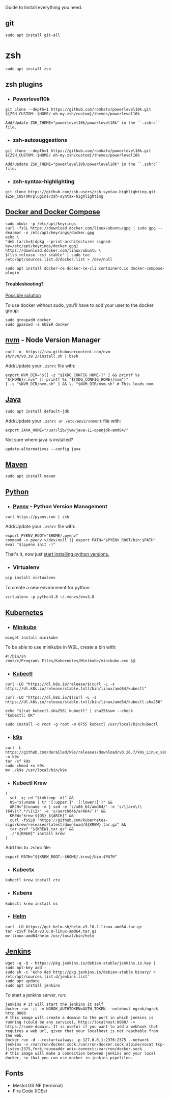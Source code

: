 Guide to Install everything you need.
## git

```shell
sudo apt install git-all
```

# zsh

```shell
sudo apt install zsh
```

## zsh plugins
- ### Powerlevel10k

```shell
git clone --depth=1 https://github.com/romkatv/powerlevel10k.git ${ZSH_CUSTOM:-$HOME/.oh-my-zsh/custom}/themes/powerlevel10k
```
	Add/Update ZSH_THEME="powerlevel10k/powerlevel10k" in the ``.zshrc`` file.

- ### zsh-autosuggestions

```shell
git clone --depth=1 https://github.com/romkatv/powerlevel10k.git ${ZSH_CUSTOM:-$HOME/.oh-my-zsh/custom}/themes/powerlevel10k
```
	Add/Update ZSH_THEME="powerlevel10k/powerlevel10k" in the ``.zshrc`` file.

- ### zsh-syntax-highlighting

```shell
git clone https://github.com/zsh-users/zsh-syntax-highlighting.git $ZSH_CUSTOM/plugins/zsh-syntax-highlighting

```

## [Docker and Docker Compose](https://docs.docker.com/)

```shell
sudo mkdir -p /etc/apt/keyrings
curl -fsSL https://download.docker.com/linux/ubuntu/gpg | sudo gpg --dearmor -o /etc/apt/keyrings/docker.gpg
echo \
"deb [arch=$(dpkg --print-architecture) signed-by=/etc/apt/keyrings/docker.gpg] https://download.docker.com/linux/ubuntu \
$(lsb_release -cs) stable" | sudo tee /etc/apt/sources.list.d/docker.list > /dev/null
```

```shell
sudo apt install docker-ce docker-ce-cli containerd.io docker-compose-plugin
```
#### Troubleshooting?
[Possible solution](https://github.com/MatAndreoli/Programming/blob/master/Programming/Troubleshooting.md#docker-troubleshooting)

To use docker without sudo, you'll have to add your user to the docker group:
```shell
sudo groupadd docker
sudo gpasswd -a $USER docker
```

## [nvm](https://github.com/nvm-sh/nvm) - Node Version Manager
```shell
curl -o- https://raw.githubusercontent.com/nvm-sh/nvm/v0.39.2/install.sh | bash
```
Add/Update your ``.zshrc`` file with:
```shell
export NVM_DIR="$([ -z "${XDG_CONFIG_HOME-}" ] && printf %s "${HOME}/.nvm" || printf %s "${XDG_CONFIG_HOME}/nvm")"
[ -s "$NVM_DIR/nvm.sh" ] && \. "$NVM_DIR/nvm.sh" # This loads nvm
```

## [Java](https://docs.oracle.com/javase/8/docs/api/)
```shell
sudo apt install default-jdk
```
Add/Update your ``.zshrc or /etc/environment`` file with:
```shell
export JAVA_HOME="/usr/lib/jvm/java-11-openjdk-amd64/"
```
Not sure where java is installed?
```shell
update-alternatives --config java
```

## [Maven](https://maven.apache.org/guides/)
```shell
sudo apt install maven
```

## [Python](https://docs.python.org/3/)
- ### [Pyenv](https://github.com/pyenv/pyenv) - Python Version Management

```shell
curl https://pyenv.run | zsh
```
Add/Update your ``.zshrc`` file with:
```shell
export PYENV_ROOT="$HOME/.pyenv"
command -v pyenv >/dev/null || export PATH="$PYENV_ROOT/bin:$PATH"
eval "$(pyenv init -)"
```
That's it, now just [start installing python versions.](https://github.com/pyenv/pyenv#install-additional-python-versions)
- ### Virtualenv

```python
pip install virtualenv
```
To create a new environment for python:
```shell
virtualenv -p python3.8 ~/.venvs/env3.8
```

## [Kubernetes](https://kubernetes.io/docs/home/)
- ### [Minikube](https://kubernetes.io/docs/home/) 
```shell
winget install minikube
```
To be able to use minikube in WSL, create a bin with:
```shell
#!/bin/sh
/mnt/c/Program\ Files/Kubernetes/Minikube/minikube.exe $@
```

- ### [Kubectl](https://kubernetes.io/docs/home/) 
```shell
curl -LO "https://dl.k8s.io/release/$(curl -L -s https://dl.k8s.io/release/stable.txt)/bin/linux/amd64/kubectl"

curl -LO "https://dl.k8s.io/$(curl -L -s https://dl.k8s.io/release/stable.txt)/bin/linux/amd64/kubectl.sha256"

echo "$(cat kubectl.sha256) kubectl" | sha256sum --check
"kubectl: OK"

sudo install -o root -g root -m 0755 kubectl /usr/local/bin/kubectl
```
- ### [k9s](https://k9scli.io/) 
```shell
curl -L https://github.com/derailed/k9s/releases/download/v0.26.7/k9s_Linux_x86_64.tar.gz -o k9s
tar -xf k9s
sudo chmod +x k9s
mv ./k9s /usr/local/bin/k9s
```
- ### Kubectl Krew
```shell
(
  set -x; cd "$(mktemp -d)" &&
  OS="$(uname | tr '[:upper:]' '[:lower:]')" &&
  ARCH="$(uname -m | sed -e 's/x86_64/amd64/' -e 's/\(arm\)\(64\)\?.*/\1\2/' -e 's/aarch64$/arm64/')" &&
  KREW="krew-${OS}_${ARCH}" &&
  curl -fsSLO "https://github.com/kubernetes-sigs/krew/releases/latest/download/${KREW}.tar.gz" &&
  tar zxvf "${KREW}.tar.gz" &&
  ./"${KREW}" install krew
)
```
Add this to .zshrc file:
```shell
export PATH="${KREW_ROOT:-$HOME/.krew}/bin:$PATH"
```
- ### Kubectx
```shell
kubectl krew install ctx
```
- ### Kubens
```shell
kubectl krew install ns
```
- ### [Helm](https://helm.sh/)
```shell
curl -LO https://get.helm.sh/helm-v3.10.2-linux-amd64.tar.gz
tar -zxvf helm-v3.0.0-linux-amd64.tar.gz
mv linux-amd64/helm /usr/local/bin/helm
```
## [Jenkins](https://www.jenkins.io/)
```shell
wget -q -O - https://pkg.jenkins.io/debian-stable/jenkins.io.key | sudo apt-key add -
sudo sh -c 'echo deb http://pkg.jenkins.io/debian-stable binary/ > /etc/apt/sources.list.d/jenkins.list'
sudo apt update
sudo apt install jenkins
```
To start a jenkins server, run:
```shell
jenkins # it will start the jenkins it self
docker run -it -e NGROK_AUTHTOKEN=AUTH_TOKEN --net=host ngrok/ngrok http 8080
# this image will create a domain to the port in which jenkins is running (could be any service), http://localhost:8080/ -> https://some-domain. It is useful if you want to add a webhook that requires a web url, given that your localhost is not reachable from the web.
docker run -d --restart=always -p 127.0.0.1:2376:2375 --network jenkins -v /var/run/docker.sock:/var/run/docker.sock alpine/socat tcp-listen:2375,fork,reuseaddr unix-connect:/var/run/docker.sock
# this image will make a connection between jenkins and your local docker, so that you can use docker in jenkins pipelilne.
```

## Fonts

- MesloLGS NF (terminal)
- Fira Code (IDEs)
